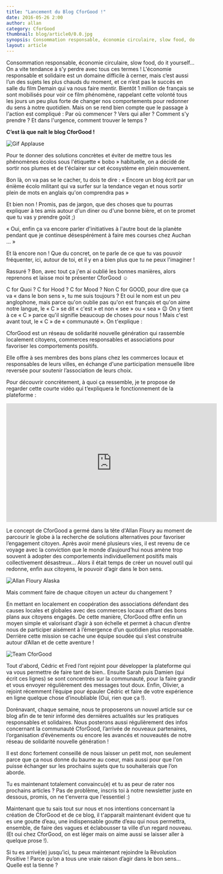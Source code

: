 ```yaml
---
title: "Lancement du Blog CforGood !"
date: 2016-05-26 2:00
author: allan
category: CforGood
thumbnail: blog/article0/0.0.jpg
synopsis: Consommation responsable, économie circulaire, slow food, do it yourself… On a vite tendance à s'y perdre avec tous ces termes ! C'est là que naît le blog de CforGood !
layout: article
---
```


Consommation responsable, économie circulaire, slow food, do it yourself… On a vite tendance à s'y perdre avec tous ces termes ! L'économie responsable et solidaire est un domaine difficile à cerner, mais c’est aussi l’un des sujets les plus chauds du moment, et ce n’est pas le succès en salle du film Demain qui va nous faire mentir.
Bientôt 1 million de français se sont mobilisés pour voir ce film phénomène, rappelant cette volonté tous les jours un peu plus forte de changer nos comportements pour redonner du sens à notre quotidien.
Mais on se rend bien compte que le passage à l'action est compliqué : Par où commencer ? Vers qui aller ? Comment s'y prendre ? Et dans l'urgence, comment trouver le temps ?

**C’est là que naît le blog CforGood !**

![Gif Applause](blog/article0/0.1.gif)

Pour te donner des solutions concrètes et éviter de mettre tous les phénomènes écolos sous l'étiquette « bobo » habituelle, on a décidé de sortir nos plumes et de t'éclairer sur cet écosystème en plein mouvement.

Bon là, on va pas se le cacher, tu dois te dire : « Encore un blog écrit par un énième écolo militant qui va surfer sur la tendance vegan et nous sortir plein de mots en anglais qu'on comprendra pas »

Et bien non ! Promis, pas de jargon, que des choses que tu pourras expliquer à tes amis autour d'un diner ou d'une bonne bière, et on te promet que tu vas y prendre goût ;)

« Oui, enfin ça va encore parler d'initiatives à l'autre bout de la planète pendant que je continue désespérément à faire mes courses chez Auchan … »

Et là encore non ! Que du concret, on te parle de ce que tu vas pouvoir fréquenter, ici, autour de toi, et il y en a bien plus que tu ne peux l'imaginer !

Rassuré ? Bon, avec tout ça j'en ai oublié les bonnes manières, alors reprenons et laisse moi te présenter CforGood :relaxed:

C for Quoi ? C for Hood ? C for Mood ? Non C for GOOD, pour dire que ça va « dans le bon sens », tu me suis toujours ?
Et oui le nom est un peu anglophone, mais parce qu'on oublie pas qu'on est français et qu'on aime notre langue, le « C » se dit « c'est » et non « see » ou « sea » :wink:
On y tient à ce « C » parce qu'il signifie beaucoup de choses pour nous ! Mais c'est avant tout, le « C » de « communauté ».
On t'explique :

CforGood est un réseau de solidarité nouvelle génération qui rassemble localement citoyens, commerces responsables et associations pour favoriser les comportements positifs.

Elle offre à ses membres des bons plans chez les commerces locaux et responsables de leurs villes, en échange d'une participation mensuelle libre reversée pour soutenir l’association de leurs choix.

Pour découvrir concrètement, à quoi ça ressemble, je te propose de regarder cette courte vidéo qui t’expliquera le fonctionnement de la plateforme :

<div class="article-video">
  <iframe width="560" height="315" src="https://www.youtube.com/embed/60aVvqjXWRs" frameborder="0" allowfullscreen></iframe>
</div>

Le concept de CforGood a germé dans la tête d'Allan Floury au moment de parcourir le globe à la recherche de solutions alternatives pour favoriser l’engagement citoyen. Après avoir mené plusieurs vies, il est revenu de ce voyage avec la conviction que le monde d’aujourd’hui nous amène trop souvent à adopter des comportements individuellement positifs mais collectivement désastreux... Alors il était temps de créer un nouvel outil qui redonne, enfin aux citoyens, le pouvoir d’agir dans le bon sens.

![Allan Floury Alaska](blog/article0/0.2.jpg)

Mais comment faire de chaque citoyen un acteur du changement ?

En mettant en localement en coopération des associations défendant des causes locales et globales avec des commerces locaux offrant des bons plans aux citoyens engagés.
De cette manière, CforGood offre enfin un moyen simple et valorisant d’agir à son échelle et permet à chacun d’entre nous de participer aisément à l’émergence d’un quotidien plus responsable.
Derrière cette mission se cache une équipe soudée qui s’est construite autour d’Allan et de cette aventure !

![Team CforGood](blog/article0/0.3.jpg)

Tout d'abord, Cédric et Fred l’ont rejoint pour développer la plateforme qui va vous permettre de faire tant de bien.. Ensuite Sarah puis Damien (qui écrit ces lignes) se sont concentrés sur la communauté, pour la faire grandir et vous envoyer régulièrement des messages tout doux. Enfin, Olivier, a rejoint récemment l’équipe pour épauler Cédric et faire de votre expérience en ligne quelque chose d’inoubliable (Oui, rien que ça !).

Dorénavant, chaque semaine, nous te proposerons un nouvel article sur ce blog afin de te tenir informé des dernières actualités sur les pratiques responsables et solidaires. Nous posterons aussi régulièrement des infos concernant la communauté CforGood, l’arrivée de nouveaux partenaires, l’organisation d’évènements ou encore les avancés et nouveautés de notre réseau de solidarité nouvelle génération !

Il est donc fortement conseillé de nous laisser un petit mot, non seulement parce que ça nous donne du baume au coeur, mais aussi pour que l'on puisse échanger sur les prochains sujets que tu souhaiterais que l’on aborde.

Tu es maintenant totalement convaincu(e) et tu as peur de rater nos prochains articles ?  Pas de problème, inscris toi à notre newsletter juste en dessous, promis, on ne t'enverra que l'essentiel :)

Maintenant que tu sais tout sur nous  et nos intentions concernant la création de CforGood et de ce blog, il t'apparaît maintenant évident que tu es une goutte d’eau, une indispensable goutte d’eau qui nous permettra, ensemble, de faire des vagues et éclabousser ta ville d’un regard nouveau. (Et oui chez CforGood, on est léger mais on aime aussi se laisser aller à quelque prose !).

Si tu es arrivé(e) jusqu’ici, tu peux maintenant rejoindre la Révolution Positive !
Parce qu’on a tous une vraie raison d’agir dans le bon sens… Quelle est la tienne ?